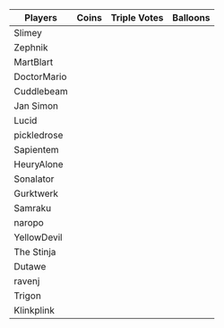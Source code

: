 | Players     | Coins | Triple Votes | Balloons |
|-------------|-------|--------------|----------|
| Slimey      |       |              |          |
| Zephnik     |       |              |          |
| MartBlart   |       |              |          |
| DoctorMario |       |              |          |
| Cuddlebeam  |       |              |          |
| Jan Simon   |       |              |          |
| Lucid       |       |              |          |
| pickledrose |       |              |          |
| Sapientem   |       |              |          |
| HeuryAlone  |       |              |          |
| Sonalator   |       |              |          |
| Gurktwerk   |       |              |          |
| Samraku     |       |              |          |
| naropo      |       |              |          |
| YellowDevil |       |              |          |
| The Stinja  |       |              |          |
| Dutawe      |       |              |          |
| ravenj      |       |              |          |
| Trigon      |       |              |          |
| Klinkplink  |       |              |          |
